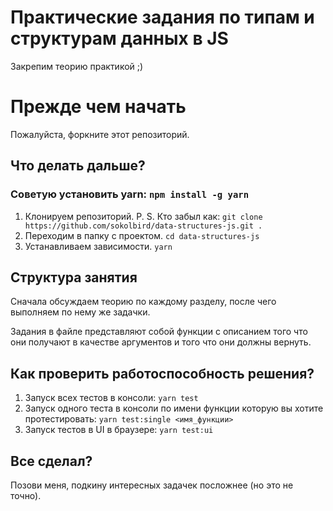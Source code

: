 <h1>Практические задания по типам и структурам данных в JS</h1>
<p>Закрепим теорию практикой ;)</p>

<h1>Прежде чем начать</h1>
<p>Пожалуйста, форкните этот репозиторий.</p>

<h2>Что делать дальше?</h2>
<h3>Советую установить yarn: <code>npm install -g yarn</code></h3>
<ol>
<li>
Клонируем репозиторий.
P. S. Кто забыл как:
<code>git clone https://github.com/sokolbird/data-structures-js.git .</code>
</li>
<li>
Переходим в папку с проектом.
<code>cd data-structures-js</code>
</li>
<li>
Устанавливаем зависимости.
<code>yarn</code>
</li>
</ol>

<h2>Структура занятия</h2>
<p>Сначала обсуждаем теорию по каждому разделу, после чего выполняем по нему же задачки.</p>
<p>Задания в файле представляют собой функции с описанием того что они получают в качестве аргументов и того что они должны вернуть.</p>

<h2>Как проверить работоспособность решения?</h2>
<ol>
<li>
Запуск всех тестов в консоли: <code>yarn test</code>
</li>
<li>
Запуск одного теста в консоли по имени функции которую вы хотите протестировать: 
<code>yarn test:single <имя_функции></code>
</li>
<li>
Запуск тестов в UI в браузере: 
<code>yarn test:ui</code>
</li>
</ol>

<h2>Все сделал?</h2>
<p>Позови меня, подкину интересных задачек посложнее (но это не точно).</p>
